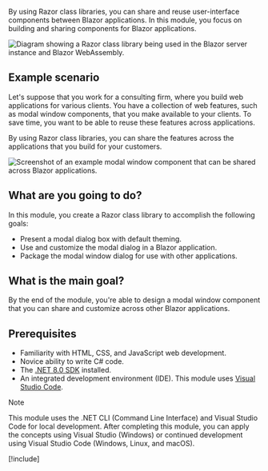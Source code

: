 By using Razor class libraries, you can share and reuse user-interface components between Blazor applications. In this module, you focus on building and sharing components for Blazor applications.

![Diagram showing a Razor class library being used in the Blazor server instance and Blazor WebAssembly.](../media/blazor-class-library-usage.png)

## Example scenario

Let's suppose that you work for a consulting firm, where you build web applications for various clients. You have a collection of web features, such as modal window components, that you make available to your clients. To save time, you want to be able to reuse these features across applications.  

By using Razor class libraries, you can share the features across the applications that you build for your customers.

![Screenshot of an example modal window component that can be shared across Blazor applications.](../media/modal-window.png)

## What are you going to do?

In this module, you create a Razor class library to accomplish the following goals:

- Present a modal dialog box with default theming.
- Use and customize the modal dialog in a Blazor application.
- Package the modal window dialog for use with other applications.

## What is the main goal?

By the end of the module, you're able to design a modal window component that you can share and customize across other Blazor applications.

## Prerequisites

- Familiarity with HTML, CSS, and JavaScript web development.
- Novice ability to write C# code.
- The [.NET 8.0 SDK](https://dotnet.microsoft.com/download/dotnet/8.0) installed.
- An integrated development environment (IDE). This module uses [Visual Studio Code](https://code.visualstudio.com).

> [!NOTE]
> This module uses the .NET CLI (Command Line Interface) and Visual Studio Code for local development. After completing this module, you can apply the concepts using Visual Studio (Windows) or continued development using Visual Studio Code (Windows, Linux, and macOS).

[!include[](../../../includes/dotnet8-sdk-version.md)]
